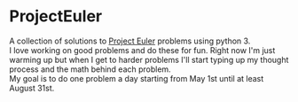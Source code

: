 # ProjectEuler
A collection of solutions to <a href="www.projecteuler.net">Project Euler</a> problems using python 3. <br>
I love working on good problems and do these for fun. Right now I'm just warming up but when I get to harder problems I'll start typing up my thought process and the math behind each problem. <br>
My goal is to do one problem a day starting from May 1st until at least August 31st.
